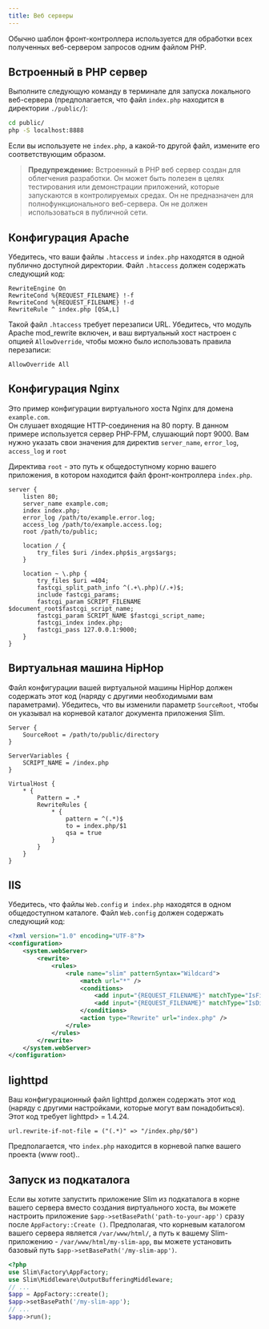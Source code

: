 ```yaml
---
title: Веб серверы
---
```


Обычно шаблон фронт-контроллера используется для обработки всех полученных веб-сервером запросов одним файлом PHP.

## Встроенный в PHP сервер

Выполните следующую команду в терминале для запуска локального веб-сервера (предполагается, что файл `index.php` находится в директории `./public/`):

```bash
cd public/
php -S localhost:8888
```

Если вы используете не `index.php`, а какой-то другой файл, измените его соответствующим образом.

> **Предупреждение:** Встроенный в PHP веб сервер создан для облегчения разработки. 
Он может быть полезен в целях тестирования или демонстрации приложений, которые запускаются в контролируемых средах. Он не предназначен для полнофункционального веб-сервера. Он не должен использоваться в публичной сети.

## Конфигурация Apache

Убедитесь, что ваши файлы `.htaccess` и `index.php` находятся в одной публично доступной директории. Файл `.htaccess` должен содержать следующий код:

```apacheconfig
RewriteEngine On
RewriteCond %{REQUEST_FILENAME} !-f
RewriteCond %{REQUEST_FILENAME} !-d
RewriteRule ^ index.php [QSA,L]
```

Такой файл `.htaccess` требует перезаписи URL. Убедитесь, что модуль Apache mod_rewrite включен, и ваш виртуальный хост настроен с опцией `AllowOverride`, чтобы можно было использовать правила перезаписи:

```apacheconfig
AllowOverride All
```

## Конфигурация Nginx

Это пример конфигурации виртуального хоста Nginx для домена `example.com`.  
Он слушает входящие HTTP-соединения на 80 порту. В данном примере используется сервер PHP-FPM, слушающий порт 9000.
Вам нужно указать свои значения для директив `server_name`, `error_log`, `access_log` и `root` 

Директива `root` - это путь к общедоступному корню вашего приложения, в котором находится файл фронт-контроллера `index.php`.

```text
server {
    listen 80;
    server_name example.com;
    index index.php;
    error_log /path/to/example.error.log;
    access_log /path/to/example.access.log;
    root /path/to/public;

    location / {
        try_files $uri /index.php$is_args$args;
    }

    location ~ \.php {
        try_files $uri =404;
        fastcgi_split_path_info ^(.+\.php)(/.+)$;
        include fastcgi_params;
        fastcgi_param SCRIPT_FILENAME $document_root$fastcgi_script_name;
        fastcgi_param SCRIPT_NAME $fastcgi_script_name;
        fastcgi_index index.php;
        fastcgi_pass 127.0.0.1:9000;
    }
}
```

## Виртуальная машина HipHop

Файл конфигурации вашей виртуальной машины HipHop должен содержать этот код (наряду с другими необходимыми вам параметрами). Убедитесь, что вы изменили параметр `SourceRoot`, чтобы он указывал на корневой каталог документа приложения Slim.

```text
Server {
    SourceRoot = /path/to/public/directory
}

ServerVariables {
    SCRIPT_NAME = /index.php
}

VirtualHost {
    * {
        Pattern = .*
        RewriteRules {
            * {
                pattern = ^(.*)$
                to = index.php/$1
                qsa = true
            }
        }
    }
}
```

## IIS

Убедитесь, что файлы `Web.config` и` index.php` находятся в одном общедоступном каталоге. Файл `Web.config` должен содержать следующий код:

```xml
<?xml version="1.0" encoding="UTF-8"?>
<configuration>
    <system.webServer>
        <rewrite>
            <rules>
                <rule name="slim" patternSyntax="Wildcard">
                    <match url="*" />
                    <conditions>
                        <add input="{REQUEST_FILENAME}" matchType="IsFile" negate="true" />
                        <add input="{REQUEST_FILENAME}" matchType="IsDirectory" negate="true" />
                    </conditions>
                    <action type="Rewrite" url="index.php" />
                </rule>
            </rules>
        </rewrite>
    </system.webServer>
</configuration>
```

## lighttpd

Ваш конфигурационный файл lighttpd должен содержать этот код (наряду с другими настройками, которые могут вам понадобиться). Этот код требует lighttpd> = 1.4.24.

```text
url.rewrite-if-not-file = ("(.*)" => "/index.php/$0")
```

Предполагается, что `index.php` находится в корневой папке вашего проекта (www root)..

<div id='run-from-a-sub-directory'></div>

## Запуск из подкаталога

Если вы хотите запустить приложение Slim из подкаталога в корне вашего сервера вместо создания виртуального хоста, вы можете настроить приложение `$app->setBasePath('path-to-your-app')` сразу после `AppFactory::Create ()`.
Предполагая, что корневым каталогом вашего сервера является `/var/www/html/`, а путь к вашему Slim-приложению - `/var/www/html/my-slim-app`, вы можете установить базовый путь `$app->setBasePath('/my-slim-app')`.

```php
<?php
use Slim\Factory\AppFactory;
use Slim\Middleware\OutputBufferingMiddleware;
// ...
$app = AppFactory::create();
$app->setBasePath('/my-slim-app');
// ...
$app->run();
```